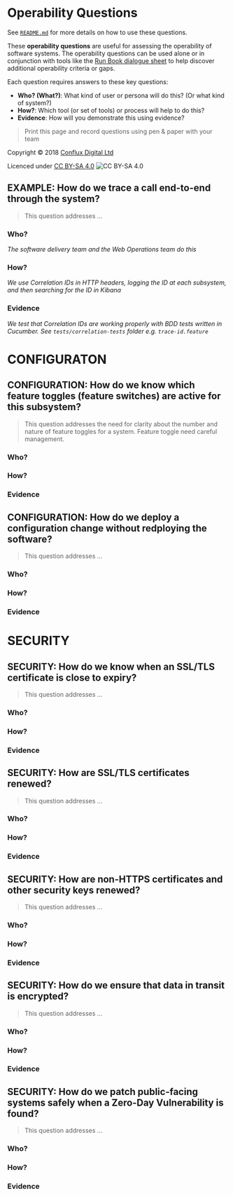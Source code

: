 # Operability Questions

See [`README.md`](README.md) for more details on how to use these questions.

These **operability questions** are useful for assessing the operability of software systems. The operability questions can be used alone or in conjunction with tools like the [Run Book dialogue sheet](http://runbooktemplate.info/) to help discover additional operability criteria or gaps.

Each question requires answers to these key questions: 

* **Who? (What?)**: What kind of user or persona will do this? (Or what kind of system?) 
* **How?**: Which tool (or set of tools) or process will help to do this?
* **Evidence**:  How will you demonstrate this using evidence?

> Print this page and record questions using pen & paper with your team

Copyright © 2018 [Conflux Digital Ltd](https://confluxdigital.net/)

Licenced under [CC BY-SA 4.0](https://creativecommons.org/licenses/by-sa/4.0/) ![CC BY-SA 4.0](https://licensebuttons.net/l/by-sa/3.0/88x31.png)

## EXAMPLE: How do we trace a call end-to-end through the system?

> This question addresses ...

### Who?

_The software delivery team and the Web Operations team do this_

### How?

_We use Correlation IDs in HTTP headers, logging the ID at each subsystem, and then searching for the ID in Kibana_

### Evidence 

_We test that Correlation IDs are working properly with BDD tests written in Cucumber. See `tests/correlation-tests` folder e.g. `trace-id.feature`_ 

# CONFIGURATON

## CONFIGURATION: How do we know which feature toggles (feature switches) are active for this subsystem?

> This question addresses the need for clarity about the number and nature of feature toggles for a system. Feature toggle need careful management. 

### Who?

### How?

### Evidence 

## CONFIGURATION: How do we deploy a configuration change without redploying the software?

> This question addresses ...

### Who?

### How?

### Evidence 

# SECURITY

## SECURITY: How do we know when an SSL/TLS certificate is close to expiry?

> This question addresses ...

### Who?

### How?

### Evidence 

## SECURITY: How are SSL/TLS certificates renewed?

> This question addresses ...

### Who?

### How?

### Evidence 

## SECURITY: How are non-HTTPS certificates and other security keys renewed?

> This question addresses ...

### Who?

### How?

### Evidence 

## SECURITY: How do we ensure that data in transit is encrypted?

> This question addresses ...

### Who?

### How?

### Evidence 

## SECURITY: How do we patch public-facing systems safely when a Zero-Day Vulnerability is found?

> This question addresses ...

### Who?

### How?

### Evidence 

